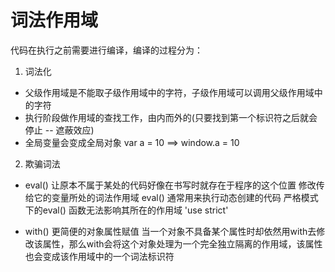 # 词法作用域

代码在执行之前需要进行编译，编译的过程分为：

1. 词法化
  - 父级作用域是不能取子级作用域中的字符，子级作用域可以调用父级作用域中的字符
  - 执行阶段做作用域的查找工作，由内而外的(只要找到第一个标识符之后就会停止 -- 遮蔽效应)
  - 全局变量会变成全局对象  var a = 10  ==>  window.a = 10

2. 欺骗词法
  - eval()  让原本不属于某处的代码好像在书写时就存在于程序的这个位置
            修改传给它的变量所处的词法作用域
            eval() 通常用来执行动态创建的代码
            严格模式下的eval() 函数无法影响其所在的作用域  'use strict'

  - with()  更简便的对象属性赋值
            当一个对象不具备某个属性时却依然用with去修改该属性，那么with会将这个对象处理为一个完全独立隔离的作用域，该属性也会变成该作用域中的一个词法标识符

